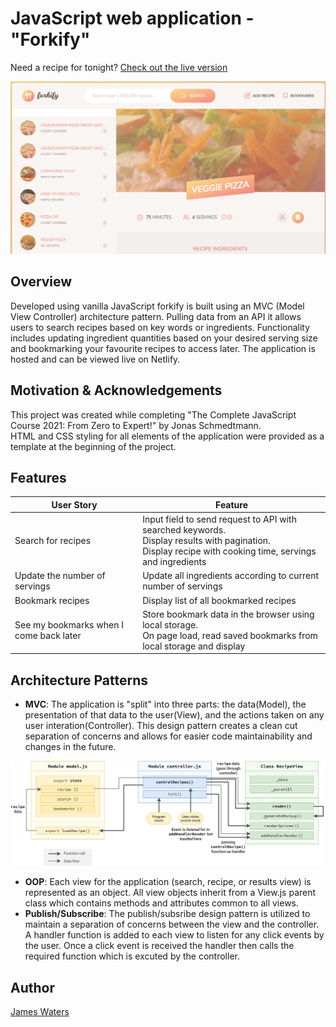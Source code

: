 # JavaScript web application - "Forkify"

Need a recipe for tonight? [Check out the live version](https://forkifyrecipesjw.netlify.app/)
 <p align="center">
  <img src="./images/landing.PNG" alt="landingPage" width="650"/>
</p>

## Overview
Developed using vanilla JavaScript forkify is built using an MVC (Model View Controller) architecture pattern. Pulling data from an API it allows users to search recipes based on key words or ingredients. Functionality includes updating ingredient quantities based on your desired serving size and bookmarking your favourite recipes to access later. The application is hosted and can be viewed live on Netlify.  

## Motivation & Acknowledgements
This project was created while completing "The Complete JavaScript Course 2021: From Zero to Expert!" by Jonas Schmedtmann.<br>
HTML and CSS styling for all elements of the application were provided as a template at the beginning of the project.<br>

## Features 

| User Story     | Feature |
| ----------- | ----------- |
|   Search for recipes    | Input field to send request to API with searched keywords.<br>Display results with pagination.<br>Display recipe with cooking time, servings and ingredients      |
| Update the number of servings   | Update all ingredients according to current number of servings        |
| Bookmark recipes   | Display list of all bookmarked recipes        |
| See my bookmarks when I come back later   | Store bookmark data in the browser using local storage.<br>On page load, read saved bookmarks from local storage and display        |

## Architecture Patterns

- **MVC**: The application is "split" into three parts: the data(Model), the presentation of that data to the user(View), and the actions taken on any user interation(Controller). This design pattern creates a clean cut separation of concerns and allows for easier code maintainability and changes in the future. 
 <p align="center">
  <img src="./images/MVC.png" alt="landingPage" width="850"/>
</p>

- **OOP**: Each view for the application (search, recipe, or results view) is represented as an object. All view objects inherit from a View.js parent class which contains methods and attributes common to all views. 
- **Publish/Subscribe**: The publish/subsribe design pattern is utilized to maintain a separation of concerns between the view and the controller. A handler function is added to each view to listen for any click events by the user. Once a click event is received the handler then calls the required function which is excuted by the controller. 

## Author
[James Waters](https://james-waters.com)

<!-- - **Search**: Users can search a key word or ingredient. The results controller queries the API and renders the results to the screen.<br>
- **Pagination**: Results are rendered using pagination. Each page renders 10 new recipes from the search results.<br>
- **Recipe View**: Displays additonal recipe information such as ingredients, an example image, and the link to the original recipe.<br>
- **Update servings**: Automatically updates the required quantites for each ingredient when serving size is adjusted by the user.<br>
- **Bookmarks**: Allow users to mark their favourite recipes. Bookmarked recipes can be viewed and accessed in the bookmarks dropdown.  -->



